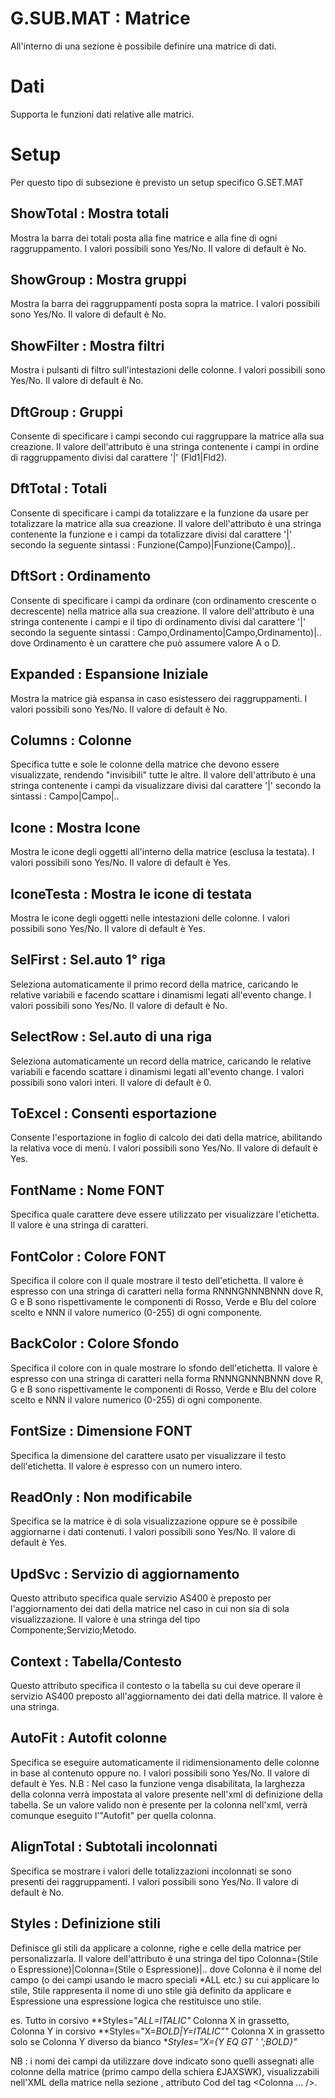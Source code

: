 # G.SUB.MAT :  Matrice

All'interno di una sezione è possibile definire una matrice di dati.

# Dati

Supporta le funzioni dati relative alle matrici.

# Setup

Per questo tipo di subsezione è previsto un setup specifico G.SET.MAT

## ShowTotal :  Mostra totali
Mostra la barra dei totali posta alla fine matrice e alla fine di ogni raggruppamento. I valori possibili sono Yes/No. Il valore di default è No.

## ShowGroup :  Mostra gruppi
Mostra la barra dei raggruppamenti posta sopra la matrice. I valori possibili sono Yes/No. Il valore di default è No.

## ShowFilter :  Mostra filtri
Mostra i pulsanti di filtro sull'intestazioni delle colonne. I valori possibili sono Yes/No. Il valore di default è No.

## DftGroup :  Gruppi
Consente di specificare i campi secondo cui raggruppare la matrice alla sua creazione. Il valore dell'attributo è una stringa contenente i campi in ordine di raggruppamento divisi dal carattere '|' (Fld1|Fld2).

## DftTotal :  Totali
Consente di specificare i campi da totalizzare e la funzione da usare per totalizzare la matrice alla sua creazione. Il valore dell'attributo è una stringa contenente la funzione e i campi da totalizzare divisi dal carattere '|' secondo la seguente sintassi :  Funzione(Campo)|Funzione(Campo)|..

## DftSort :  Ordinamento
Consente di specificare i campi da ordinare (con ordinamento crescente o decrescente) nella matrice alla sua creazione. Il valore dell'attributo è una stringa contenente i campi e il tipo di ordinamento divisi dal carattere '|' secondo la seguente sintassi :  Campo,Ordinamento|Campo,Ordinamento)|.. dove Ordinamento è un carattere che può assumere valore A o D.

## Expanded :  Espansione Iniziale
Mostra la matrice già espansa in caso esistessero dei raggruppamenti. I valori possibili sono Yes/No. Il valore di default è No.

## Columns :  Colonne
Specifica tutte e sole le colonne della matrice che devono essere visualizzate, rendendo "invisibili" tutte le altre. Il valore dell'attributo è una stringa contenente i campi da visualizzare divisi dal carattere '|' secondo la sintassi :  Campo|Campo|..

## Icone :  Mostra Icone
Mostra le icone degli oggetti all'interno della matrice (esclusa la testata). I valori possibili sono Yes/No. Il valore di default è Yes.

## IconeTesta :  Mostra le icone di testata
Mostra le icone degli oggetti nelle intestazioni delle colonne. I valori possibili sono Yes/No. Il valore di default è Yes.

## SelFirst  :  Sel.auto 1° riga
Seleziona automaticamente il primo record della matrice, caricando le relative variabili e facendo scattare i dinamismi legati all'evento change.  I valori possibili sono Yes/No. Il valore di default è No.

## SelectRow :  Sel.auto di una riga
Seleziona automaticamente un record della matrice, caricando le relative variabili e facendo scattare i dinamismi legati all'evento change.  I valori possibili sono valori interi. Il valore di default è 0.

## ToExcel :  Consenti esportazione
Consente l'esportazione in foglio di calcolo dei dati della matrice, abilitando la relativa voce di menù. I valori possibili sono Yes/No. Il valore di default è Yes.

## FontName :  Nome FONT
Specifica quale carattere deve essere utilizzato per visualizzare l'etichetta. Il valore è una stringa di caratteri.

## FontColor :  Colore FONT
Specifica il colore con il quale mostrare il testo dell'etichetta. Il valore è espresso con una stringa di caratteri nella forma RNNNGNNNBNNN dove R, G e B sono rispettivamente le componenti di Rosso, Verde e Blu del colore scelto e NNN il valore numerico (0-255) di ogni componente.

## BackColor :  Colore Sfondo
Specifica il colore con in quale mostrare lo sfondo dell'etichetta. Il valore è espresso con una stringa di caratteri nella forma RNNNGNNNBNNN dove R, G e B sono rispettivamente le componenti di Rosso, Verde e Blu del colore scelto e NNN il valore numerico (0-255) di ogni componente.

## FontSize :  Dimensione FONT
Specifica la dimensione del carattere usato per visualizzare il testo dell'etichetta. Il valore è espresso con un numero intero.

## ReadOnly :  Non modificabile
Specifica se la matrice è di sola visualizzazione oppure se è possibile aggiornarne i dati contenuti. I valori possibili sono Yes/No. Il valore di default è Yes.

## UpdSvc :  Servizio di aggiornamento
Questo attributo specifica quale servizio AS400 è preposto per l'aggiornamento dei dati della matrice nel caso in cui non sia di sola visualizzazione. Il valore è una stringa del tipo Componente;Servizio;Metodo.

## Context :  Tabella/Contesto
Questo attributo specifica il contesto o la tabella su cui deve operare il servizio AS400 preposto all'aggiornamento dei dati della matrice. Il valore è una stringa.

## AutoFit :  Autofit colonne
Specifica se eseguire automaticamente il ridimensionamento delle colonne in base al contenuto oppure no. I valori possibili sono Yes/No. Il valore di default è Yes.
N.B :  Nel caso la funzione venga disabilitata, la larghezza della colonna verrà impostata al valore presente nell'xml di definizione della tabella. Se un valore valido non è presente per la colonna nell'xml, verrà comunque eseguito l'"Autofit" per quella colonna.

## AlignTotal :  Subtotali incolonnati
Specifica se mostrare i valori delle totalizzazioni incolonnati se sono presenti dei raggruppamenti.  I valori possibili sono Yes/No. Il valore di default è No.

## Styles :  Definizione stili
Definisce gli stili da applicare a colonne, righe e celle della matrice per personalizzarla. Il valore dell'attributo è una stringa del tipo Colonna=(Stile o Espressione)|Colonna=(Stile o Espressione)|.. dove Colonna è il nome del campo (o dei campi usando le macro speciali *ALL etc.) su cui applicare lo stile, Stile rappresenta il nome di uno stile già definito da applicare e Espressione una espressione logica che restituisce uno stile.

es.
Tutto in corsivo
**Styles="*ALL=*ITALIC"**
Colonna X in grassetto, Colonna Y in corsivo
**Styles="X=*BOLD|Y=*ITALIC""**
Colonna X in grassetto solo se Colonna Y diverso da bianco
**Styles="X={Y EQ GT ' ';*BOLD}"**

NB :  i nomi dei campi da utilizzare dove indicato sono quelli assegnati alle colonne della matrice
(primo campo della schiera £JAXSWK), visualizzabili nell'XML della matrice nella sezione <Griglia>,
attributo Cod del tag <Colonna ... />.
